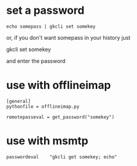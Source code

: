 # set a password

    echo somepass | gkcli set somekey

or, if you don't want somepass in your history just

   gkcli set somekey

and enter the password

# use with offlineimap

    [general]
    pythonfile = offlineimap.py
    
    remotepasseval = get_password("somekey")

# use with msmtp

    passwordeval	"gkcli get somekey; echo"
